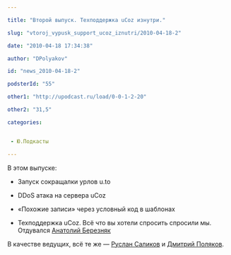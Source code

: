 ```yaml
---

title: "Второй выпуск. Техподдержка uCoz изнутри."

slug: "vtoroj_vypusk_support_ucoz_iznutri/2010-04-18-2"

date: "2010-04-18 17:34:38"

author: "DPolyakov"

id: "news_2010-04-18-2"

podsterId: "55"

other1: "http://upodcast.ru/load/0-0-1-2-20"

other2: "31,5"

categories:


 - Ю.Подкасты

---
```

В этом выпуске:

*   Запуск сокращалки урлов u.to  
    
*   DDoS атака на сервера uCoz  
    
*   «Похожие записи» через условный код в шаблонах  
    
*   Техподдержка uCoz. Всё что вы хотели спросить спросили мы. Отдувался [Анатолий Березняк](http://bezk.ru/)

  
В качестве ведущих, всё те же — [Руслан Саликов](http://salikov.net/) и [Дмитрий Поляков](http://www.dimapolyakov.ru/).